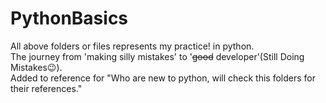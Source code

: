 # PythonBasics
All above folders or files represents my practice! in python.<br>
The journey from 'making silly mistakes' to '<strike>good</strike> developer'(Still Doing Mistakes😉).<br>
Added to reference for "Who are new to python, will check this folders for their references."<br>


